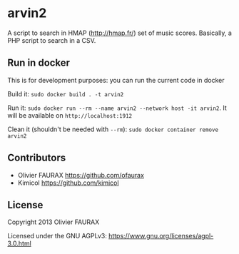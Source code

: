 # arvin2

A script to search in HMAP (http://hmap.fr/) set of music scores. Basically, a PHP script to search in a CSV.

## Run in docker

This is for development purposes:
you can run the current code in docker

Build it: `sudo docker build . -t arvin2`

Run it: `sudo docker run --rm --name arvin2 --network host -it arvin2`. It
will be available on `http://localhost:1912`

Clean it (shouldn't be needed with `--rm`): `sudo docker container remove arvin2`

## Contributors

* Olivier FAURAX https://github.com/ofaurax
* Kimicol https://github.com/kimicol

## License

Copyright 2013 Olivier FAURAX

Licensed under the GNU AGPLv3: https://www.gnu.org/licenses/agpl-3.0.html
